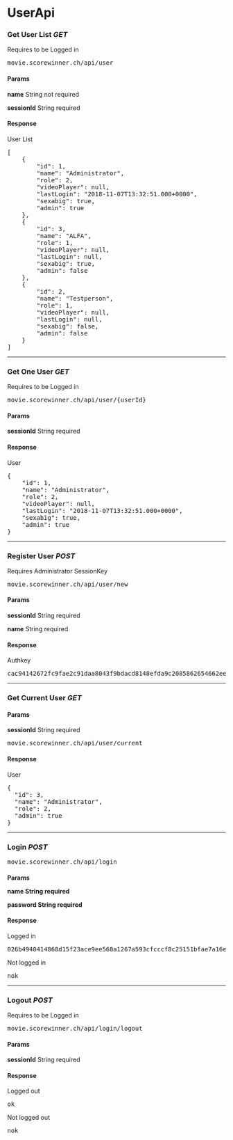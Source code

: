 <h1>UserApi</h1>
<h3>Get User List <i>GET</i></h3>
<p>Requires to be Logged in</p>
<pre>movie.scorewinner.ch/api/user</pre>
<h4>Params</h4>
<p><b>name</b> String not required</p>
<p><b>sessionId</b> String required</p>
<h4>Response</h4>
<p>User List</p>
<pre>
[
    {
        "id": 1,
        "name": "Administrator",
        "role": 2,
        "videoPlayer": null,
        "lastLogin": "2018-11-07T13:32:51.000+0000",
        "sexabig": true,
        "admin": true
    },
    {
        "id": 3,
        "name": "ALFA",
        "role": 1,
        "videoPlayer": null,
        "lastLogin": null,
        "sexabig": true,
        "admin": false
    },
    {
        "id": 2,
        "name": "Testperson",
        "role": 1,
        "videoPlayer": null,
        "lastLogin": null,
        "sexabig": false,
        "admin": false
    }
]
</pre>
<hr>
<h3>Get One User <i>GET</i></h3>
<p>Requires to be Logged in</p>
<pre>movie.scorewinner.ch/api/user/{userId}</pre>
<h4>Params</h4>
<p><b>sessionId</b> String required</p>
<h4>Response</h4>
<p>User</p>
<pre>
{
    "id": 1,
    "name": "Administrator",
    "role": 2,
    "videoPlayer": null,
    "lastLogin": "2018-11-07T13:32:51.000+0000",
    "sexabig": true,
    "admin": true
}
</pre>
<hr>
<h3>Register User <i>POST</i></h3>
<p>Requires Administrator SessionKey</p>
<pre>movie.scorewinner.ch/api/user/new</pre>
<h4>Params</h4>
<p><b>sessionId</b> String required</p>
<p><b>name</b> String required</p>
<h4>Response</h4>
<p>Authkey</p>
<pre>
cac94142672fc9fae2c91daa8043f9bdacd8148efda9c2085862654662ee866e
</pre>
<hr>
<h3>Get Current User <i>GET</i></h3>
<h4>Params</h4>
<p><b>sessionId</b> String required</p>
<pre>movie.scorewinner.ch/api/user/current</pre>
<h4>Response</h4>
<p>User</p>
<pre>
{
  "id": 3,
  "name": "Administrator",
  "role": 2,
  "admin": true
}
</pre>
<hr>
<h3>Login <i>POST</i></h3>
<pre>movie.scorewinner.ch/api/login</pre>
<h4>Params</b>
<p><b>name</b> String required</p>
<p><b>password</b> String required</p>
<h4>Response</h4>
<p>Logged in</p>
<pre>026b4940414868d15f23ace9ee568a1267a593cfcccf8c25151bfae7a16e1872</pre>
<p>Not logged in</p>
<pre>nok</pre>
<hr>
<h3>Logout <i>POST</i></h3>
<p>Requires to be Logged in</p>
<pre>movie.scorewinner.ch/api/login/logout</pre>
<h4>Params</h4>
<p><b>sessionId</b> String required</p>
<h4>Response</h4>
<p>Logged out</p>
<pre>ok</pre>
<p>Not logged out</p>
<pre>nok</pre>